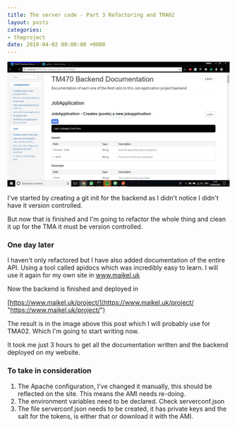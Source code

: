 ```yaml
---
title: The server code - Part 3 Refactoring and TMA02
layout: posts
categories:
- theproject
date: 2018-04-02 00:00:00 +0000
---
```

![](/uploads/2018/04/02/Capture.PNG)

I've started by creating a git init for the backend as I didn't notice I didn't have it version controlled.

But now that is finished and I'm going to refactor the whole thing and clean it up for the TMA it must be version controlled.

### One day later

I haven't only refactored but I have also added documentation of the entire API. Using a tool called apidocs which was incredibly easy to learn. I will use it again for my own site in www.maikel.uk

Now the backend is finished and deployed in

[https://www.maikel.uk/project/](https://www.maikel.uk/project/ "https://www.maikel.uk/project/")

The result is in the image above this post which I will probably use for TMA02. Which I'm going to start writing now.

It took me just 3 hours to get all the documentation written and the backend deployed on my website.

### To take in consideration

1. The Apache configuration, I've changed it manually, this should be reflected on the site. This means the AMI needs re-doing. 
2. The environment variables need to be declared. Check serverconf.json
3. The file serverconf.json needs to be created, it has private keys and the salt for the tokens, is either that or download it with the AMI. 